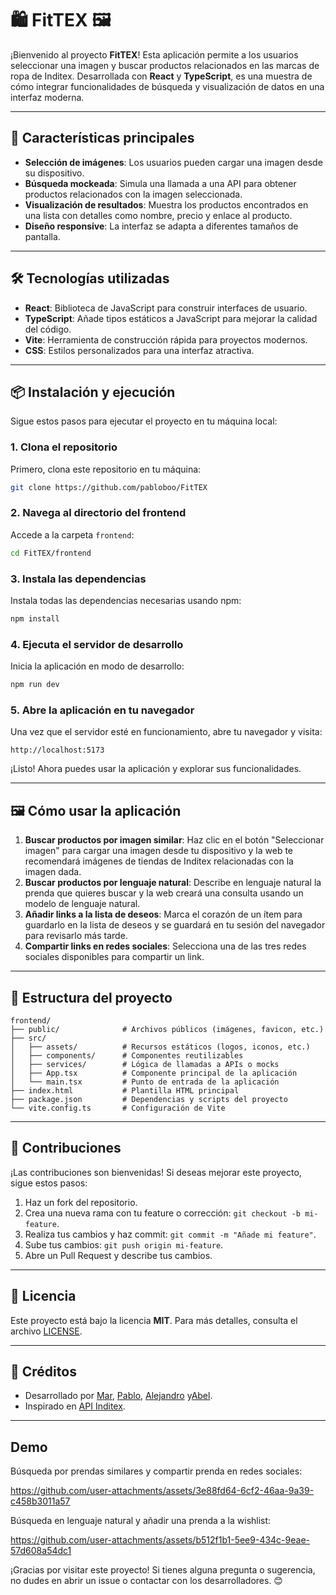 # 🛍️ FitTEX 🖼️

¡Bienvenido al proyecto **FitTEX**! Esta aplicación permite a los usuarios seleccionar una imagen y buscar productos relacionados en las marcas de ropa de Inditex. Desarrollada con **React** y **TypeScript**, es una muestra de cómo integrar funcionalidades de búsqueda y visualización de datos en una interfaz moderna.

---

## 🚀 Características principales

- **Selección de imágenes**: Los usuarios pueden cargar una imagen desde su dispositivo.
- **Búsqueda mockeada**: Simula una llamada a una API para obtener productos relacionados con la imagen seleccionada.
- **Visualización de resultados**: Muestra los productos encontrados en una lista con detalles como nombre, precio y enlace al producto.
- **Diseño responsive**: La interfaz se adapta a diferentes tamaños de pantalla.

---

## 🛠️ Tecnologías utilizadas

- **React**: Biblioteca de JavaScript para construir interfaces de usuario.
- **TypeScript**: Añade tipos estáticos a JavaScript para mejorar la calidad del código.
- **Vite**: Herramienta de construcción rápida para proyectos modernos.
- **CSS**: Estilos personalizados para una interfaz atractiva.

---

## 📦 Instalación y ejecución

Sigue estos pasos para ejecutar el proyecto en tu máquina local:

### 1. Clona el repositorio

Primero, clona este repositorio en tu máquina:

```bash
git clone https://github.com/pabloboo/FitTEX
```

### 2. Navega al directorio del frontend

Accede a la carpeta `frontend`:

```bash
cd FitTEX/frontend
```

### 3. Instala las dependencias

Instala todas las dependencias necesarias usando npm:

```bash
npm install
```

### 4. Ejecuta el servidor de desarrollo

Inicia la aplicación en modo de desarrollo:

```bash
npm run dev
```

### 5. Abre la aplicación en tu navegador

Una vez que el servidor esté en funcionamiento, abre tu navegador y visita:

```
http://localhost:5173
```

¡Listo! Ahora puedes usar la aplicación y explorar sus funcionalidades.

---

## 🖼️ Cómo usar la aplicación

1. **Buscar productos por imagen similar**: Haz clic en el botón "Seleccionar imagen" para cargar una imagen desde tu dispositivo y la web te recomendará imágenes de tiendas de Inditex relacionadas con la imagen dada.
2. **Buscar productos por lenguaje natural**: Describe en lenguaje natural la prenda que quieres buscar y la web creará una consulta usando un modelo de lenguaje natural.
3. **Añadir links a la lista de deseos**: Marca el corazón de un ítem para guardarlo en la lista de deseos y se guardará en tu sesión del navegador para revisarlo más tarde.
4. **Compartir links en redes sociales**: Selecciona una de las tres redes sociales disponibles para compartir un link.

---

## 🧩 Estructura del proyecto

```
frontend/
├── public/              # Archivos públicos (imágenes, favicon, etc.)
├── src/
│   ├── assets/          # Recursos estáticos (logos, iconos, etc.)
│   ├── components/      # Componentes reutilizables
│   ├── services/        # Lógica de llamadas a APIs o mocks
│   ├── App.tsx          # Componente principal de la aplicación
│   └── main.tsx         # Punto de entrada de la aplicación
├── index.html           # Plantilla HTML principal
├── package.json         # Dependencias y scripts del proyecto
└── vite.config.ts       # Configuración de Vite
```

---

## 🤝 Contribuciones

¡Las contribuciones son bienvenidas! Si deseas mejorar este proyecto, sigue estos pasos:

1. Haz un fork del repositorio.
2. Crea una nueva rama con tu feature o corrección: `git checkout -b mi-feature`.
3. Realiza tus cambios y haz commit: `git commit -m "Añade mi feature"`.
4. Sube tus cambios: `git push origin mi-feature`.
5. Abre un Pull Request y describe tus cambios.

---

## 📄 Licencia

Este proyecto está bajo la licencia **MIT**. Para más detalles, consulta el archivo [LICENSE](LICENSE).

---

## 🙌 Créditos

- Desarrollado por [Mar](https://github.com/MarAlonsoGarcia), [Pablo](https://github.com/pabloboo), [Alejandro](https://github.com/jandrogarciagarcia) y[Abel](https://github.com/AbelJuncal).
- Inspirado en [API Inditex](https://developer.inditex.com/apimktplc/web/products).

---

## Demo
Búsqueda por prendas similares y compartir prenda en redes sociales:

https://github.com/user-attachments/assets/3e88fd64-6cf2-46aa-9a39-c458b3011a57

Búsqueda en lenguaje natural y añadir una prenda a la wishlist:

https://github.com/user-attachments/assets/b512f1b1-5ee9-434c-9eae-57d608a54dc1



¡Gracias por visitar este proyecto! Si tienes alguna pregunta o sugerencia, no dudes en abrir un issue o contactar con los desarrolladores. 😊
